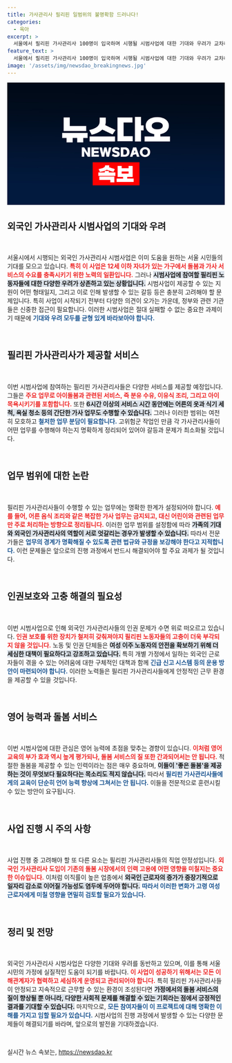 ```yaml
---
title: 가사관리사 필리핀 일범위의 불명확함 드러나다!
categories:
  - 육아
excerpt: >
  서울에서 필리핀 가사관리사 100명이 입국하며 시행될 시범사업에 대한 기대와 우려가 교차하고 있다. 업무 범위의 모호함과 인권 보호 대책에 대한 필요성이 강조되는 가운데, 좋은 돌봄보다 영어 능력에 초점이 맞춰질 우려가 제기되고 있다.
feature_text: >
  서울에서 필리핀 가사관리사 100명이 입국하며 시행될 시범사업에 대한 기대와 우려가 교차하고 있다. 업무 범위의 모호함과 인권 보호 대책에 대한 필요성이 강조되는 가운데, 좋은 돌봄보다 영어 능력에 초점이 맞춰질 우려가 제기되고 있다.
image: '/assets/img/newsdao_breakingnews.jpg'
---
```


<p><img src="/assets/img/newsdao_breakingnews.jpg" alt="ontimetimes 속보" /></p>

<h2 data-ke-size="size26">외국인 가사관리사 시범사업의 기대와 우려</h2>

<p data-ke-size="size16">&nbsp;</p>

<p>서울시에서 시행되는 외국인 가사관리사 시범사업은 이미 도움을 원하는 서울 시민들의 기대를 모으고 있습니다. <b><span style="color: #ee2323;">특히 이 사업은 12세 이하 자녀가 있는 가구에서 돌봄과 가사 서비스의 수요를 충족시키기 위한 노력의 일환입니다.</span></b> 그러나 <b><span style="background-color: #21538527;">시범사업에 참여할 필리핀 노동자들에 대한 다양한 우려가 상존하고 있는 상황입니다.</span></b> 시범사업이 제공할 수 있는 지원이 어떤 형태일지, 그리고 이로 인해 발생할 수 있는 갈등 등은 충분히 고려해야 할 문제입니다. 특히 사업이 시작되기 전부터 다양한 의견이 오가는 가운데, 정부와 관련 기관들은 신중한 접근이 필요합니다. 이러한 시범사업은 절대 실패할 수 없는 중요한 과제이기 때문에 <b><span style="color: #1a5490;">기대와 우려 모두를 균형 있게 바라보아야 합니다.</span></b></p>

<p data-ke-size="size16">&nbsp;</p>

<h2 data-ke-size="size26">필리핀 가사관리사가 제공할 서비스</h2>

<p data-ke-size="size16">&nbsp;</p>

<p>이번 시범사업에 참여하는 필리핀 가사관리사들은 다양한 서비스를 제공할 예정입니다. 그들은 <b><span style="color: #ee2323;">주요 업무로 아이돌봄과 관련된 서비스, 즉 분유 수유, 이유식 조리, 그리고 아이 목욕시키기를 포함합니다.</span></b> 또한 <b><span style="background-color: #21538527;">6시간 이상의 서비스 시간 동안에는 어른의 옷과 식기 세척, 욕실 청소 등의 간단한 가사 업무도 수행할 수 있습니다.</span></b> 그러나 이러한 범위는 여전히 모호하고 <b><span style="color: #1a5490;">철저한 업무 분담이 필요합니다.</span></b> 고위험군 작업인 만큼 각 가사관리사들이 어떤 업무를 수행해야 하는지 명확하게 정리되어 있어야 갈등과 문제가 최소화될 것입니다.</p>

<p data-ke-size="size16">&nbsp;</p>

<h2 data-ke-size="size26">업무 범위에 대한 논란</h2>

<p data-ke-size="size16">&nbsp;</p>

<p>필리핀 가사관리사들이 수행할 수 있는 업무에는 명확한 한계가 설정되어야 합니다. <b><span style="color: #ee2323;">예를 들어, 어른 음식 조리와 같은 복잡한 가사 업무는 금지되고, 대신 어린이와 관련된 업무만 주로 처리하는 방향으로 정리됩니다.</span></b> 이러한 업무 범위를 설정함에 따라 <b><span style="background-color: #21538527;">가족의 기대와 외국인 가사관리사의 역할이 서로 엇갈리는 경우가 발생할 수 있습니다.</span></b> 따라서 전문가들은 <b><span style="color: #1a5490;">업무의 경계가 명확해질 수 있도록 관련 법규와 규정을 보강해야 한다고 지적합니다.</span></b> 이런 문제들은 앞으로의 진행 과정에서 반드시 해결되어야 할 주요 과제가 될 것입니다.</p>

<p data-ke-size="size16">&nbsp;</p>

<h2 data-ke-size="size26">인권보호와 고충 해결의 필요성</h2>

<p data-ke-size="size16">&nbsp;</p>

<p>이번 시범사업으로 인해 외국인 가사관리사들의 인권 문제가 수면 위로 떠오르고 있습니다. <b><span style="color: #ee2323;">인권 보호를 위한 장치가 철저히 갖춰져야지 필리핀 노동자들의 고충이 더욱 부각되지 않을 것입니다.</span></b> 노동 및 인권 단체들은 <b><span style="background-color: #21538527;">여성 이주 노동자의 안전을 확보하기 위해 더 세심한 대책이 필요하다고 강조하고 있습니다.</span></b> 특히 개별 가정에서 일하는 외국인 근로자들이 겪을 수 있는 어려움에 대한 구체적인 대책과 함께 <b><span style="color: #1a5490;">긴급 신고 시스템 등의 운용 방안이 마련되어야 합니다.</span></b> 이러한 노력들은 필리핀 가사관리사들에게 안정적인 근무 환경을 제공할 수 있을 것입니다.</p>

<p data-ke-size="size16">&nbsp;</p>

<h2 data-ke-size="size26">영어 능력과 돌봄 서비스</h2>

<p data-ke-size="size16">&nbsp;</p>

<p>이번 시범사업에 대한 관심은 영어 능력에 초점을 맞추는 경향이 있습니다. <b><span style="color: #ee2323;">이처럼 영어 교육의 부가 효과 역시 높게 평가되나, 돌봄 서비스의 질 또한 간과되어서는 안 됩니다.</span></b> 적절한 돌봄을 제공할 수 있는 인력이라는 점은 매우 중요하며, <b><span style="background-color: #21538527;">이들이 '좋은 돌봄'을 제공하는 것이 무엇보다 필요하다는 목소리도 적지 않습니다.</span></b> 따라서 <b><span style="color: #1a5490;">필리핀 가사관리사들에게의 교육이 단순히 언어 능력 향상에 그쳐서는 안 됩니다.</span></b> 이들을 전문적으로 훈련시킬 수 있는 방안이 요구됩니다.</p>

<p data-ke-size="size16">&nbsp;</p>

<h2 data-ke-size="size26">사업 진행 시 주의 사항</h2>

<p data-ke-size="size16">&nbsp;</p>

<p>사업 진행 중 고려해야 할 또 다른 요소는 필리핀 가사관리사들의 직업 안정성입니다. <b><span style="color: #ee2323;">외국인 가사관리사 도입이 기존의 돌봄 시장에서의 인력 고용에 어떤 영향을 미칠지는 중요한 이슈입니다.</span></b> 이처럼 이직률이 높은 업종에서 <b><span style="background-color: #21538527;">외국인 근로자의 증가가 중장기적으로 일자리 감소로 이어질 가능성도 염두에 두어야 합니다.</span></b> <b><span style="color: #1a5490;">따라서 이러한 변화가 고령 여성 근로자에게 미칠 영향을 면밀히 검토할 필요가 있습니다.</span></b></p>

<p data-ke-size="size16">&nbsp;</p>

<h2 data-ke-size="size26">정리 및 전망</h2>

<p data-ke-size="size16">&nbsp;</p>

<p>외국인 가사관리사 시범사업은 다양한 기대와 우려를 동반하고 있으며, 이를 통해 서울 시민의 가정에 실질적인 도움이 되기를 바랍니다. <b><span style="color: #ee2323;">이 사업이 성공하기 위해서는 모든 이해관계자가 협력하고 세심하게 운영되고 관리되어야 합니다.</span></b> 특히 필리핀 가사관리사들이 안정되고 지속적으로 근무할 수 있는 환경이 조성된다면 <b><span style="background-color: #21538527;">가정에서의 돌봄 서비스의 질이 향상될 뿐 아니라, 다양한 사회적 문제를 해결할 수 있는 기회라는 점에서 긍정적인 결과를 기대할 수 있습니다.</span></b> 마지막으로, <b><span style="color: #1a5490;">모든 참여자들이 이 프로젝트에 대해 명확한 이해를 가지고 임할 필요가 있습니다.</span></b> 시범사업의 진행 과정에서 발생할 수 있는 다양한 문제들이 해결되기를 바라며, 앞으로의 발전을 기대하겠습니다.</p>

<p data-ke-size="size16">&nbsp;</p>
실시간 뉴스 속보는, <a href="https://newsdao.kr" rel="dofollow">https://newsdao.kr</a>


